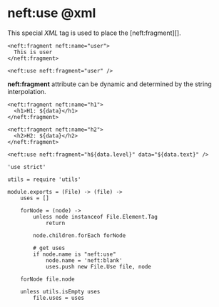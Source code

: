 neft:use @xml
========

This special *XML* tag is used to place the [neft:fragment][].

```
<neft:fragment neft:name="user">
  This is user
</neft:fragment>

<neft:use neft:fragment="user" />
```

**neft:fragment** attribute can be dynamic and determined by the string interpolation.

```
<neft:fragment neft:name="h1">
  <h1>H1: ${data}</h1>
</neft:fragment>

<neft:fragment neft:name="h2">
  <h2>H2: ${data}</h2>
</neft:fragment>

<neft:use neft:fragment="h${data.level}" data="${data.text}" />
```

	'use strict'

	utils = require 'utils'

	module.exports = (File) -> (file) ->
		uses = []

		forNode = (node) ->
			unless node instanceof File.Element.Tag
				return

			node.children.forEach forNode

			# get uses
			if node.name is "neft:use"
				node.name = 'neft:blank'
				uses.push new File.Use file, node

		forNode file.node

		unless utils.isEmpty uses
			file.uses = uses
